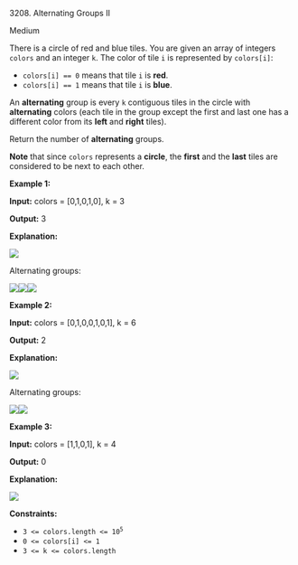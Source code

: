 3208\. Alternating Groups II

Medium

There is a circle of red and blue tiles. You are given an array of integers `colors` and an integer `k`. The color of tile `i` is represented by `colors[i]`:

*   `colors[i] == 0` means that tile `i` is **red**.
*   `colors[i] == 1` means that tile `i` is **blue**.

An **alternating** group is every `k` contiguous tiles in the circle with **alternating** colors (each tile in the group except the first and last one has a different color from its **left** and **right** tiles).

Return the number of **alternating** groups.

**Note** that since `colors` represents a **circle**, the **first** and the **last** tiles are considered to be next to each other.

**Example 1:**

**Input:** colors = [0,1,0,1,0], k = 3

**Output:** 3

**Explanation:**

**![](https://leetcode-in-java.github.io/src/main/java/g3201_3300/s3208_alternating_groups_ii/screenshot-2024-05-28-183519.png)**

Alternating groups:

![](https://leetcode-in-java.github.io/src/main/java/g3201_3300/s3208_alternating_groups_ii/screenshot-2024-05-28-182448.png)![](https://leetcode-in-java.github.io/src/main/java/g3201_3300/s3208_alternating_groups_ii/screenshot-2024-05-28-182844.png)![](https://leetcode-in-java.github.io/src/main/java/g3201_3300/s3208_alternating_groups_ii/screenshot-2024-05-28-183057.png)

**Example 2:**

**Input:** colors = [0,1,0,0,1,0,1], k = 6

**Output:** 2

**Explanation:**

**![](https://leetcode-in-java.github.io/src/main/java/g3201_3300/s3208_alternating_groups_ii/screenshot-2024-05-28-183907.png)**

Alternating groups:

![](https://leetcode-in-java.github.io/src/main/java/g3201_3300/s3208_alternating_groups_ii/screenshot-2024-05-28-184128.png)![](https://leetcode-in-java.github.io/src/main/java/g3201_3300/s3208_alternating_groups_ii/screenshot-2024-05-28-184240.png)

**Example 3:**

**Input:** colors = [1,1,0,1], k = 4

**Output:** 0

**Explanation:**

![](https://leetcode-in-java.github.io/src/main/java/g3201_3300/s3208_alternating_groups_ii/screenshot-2024-05-28-184516.png)

**Constraints:**

*   <code>3 <= colors.length <= 10<sup>5</sup></code>
*   `0 <= colors[i] <= 1`
*   `3 <= k <= colors.length`
